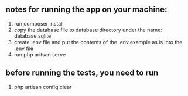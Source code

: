 ## notes for running the app on your machine:

1. run composer install
2. copy the database file to database directory under the name: database.sqlite
3. create .env file and put the contents of the .env.example as is into the .env file
4. run php aritsan serve

## before running the tests, you need to run
1. php artisan config:clear